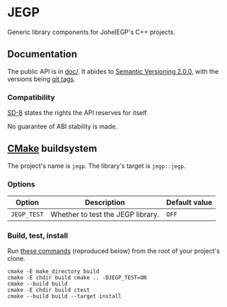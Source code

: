 # JEGP

Generic library components for JohelEGP's C++ projects.

## Documentation

The public API is in [doc/](doc/).
It abides to [Semantic Versioning 2.0.0](https://semver.org/),
with the versions being [git tags](
https://github.com/johelegp/jegp/releases).

### Compatibility

[SD-8][] states the rights the API reserves for itself.

[SD-8]:
https://isocpp.org/std/standing-documents/sd-8-standard-library-compatibility
"SD-8: Standard Library Compatibility"

No guarantee of ABI stability is made.

## [CMake][] buildsystem

[CMake]: https://cmake.org/

The project's name is `jegp`.
The library's target is `jegp::jegp`.

### Options

| Option      | Description                       | Default value |
| ----------- | --------------------------------- | ------------- |
| `JEGP_TEST` | Whether to test the JEGP library. | `OFF`         |

### Build, test, install

Run [these commands](
https://gist.github.com/johelegp/65cbb2ffdb815c8ebce22ae847ab76b1
"How to portably build, test and install modern CMake projects")
(reproduced below)
from the root of your project's clone.

```
cmake -E make_directory build
cmake -E chdir build cmake .. -DJEGP_TEST=ON
cmake --build build
cmake -E chdir build ctest
cmake --build build --target install
```
